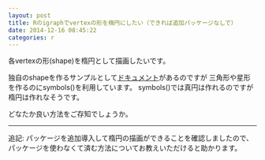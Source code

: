 ```yaml
---
layout: post
title: Rのigraphでvertexの形を楕円にしたい（できれば追加パッケージなしで）
date: 2014-12-16 08:45:22
categories: r
---
```

<p>各vertexの形(shape)を楕円として描画したいです。</p>

<p>独自のshapeを作るサンプルとして<a href="http://igraph.org/r/doc/igraph.vertex.shapes.html" rel="nofollow">ドキュメント</a>があるのですが
三角形や星形を作るのにsymbols()を利用しています。
symbols()では真円は作れるのですが楕円は作れなそうです。</p>

<p>どなたか良い方法をご存知でしょうか。</p>

<hr>

<p>追記: パッケージを追加導入して楕円の描画ができることを確認しましたので、パッケージを使わなくて済む方法についてお教えいただけると助かります。</p>
